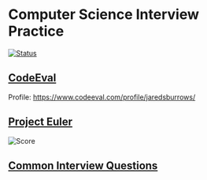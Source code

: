 Computer Science Interview Practice
=============
[ ![Status](https://travis-ci.org/jaredsburrows/CS-Interview-Questions.svg) ](https://travis-ci.org/jaredsburrows/CS-Interview-Questions)

## [CodeEval](https://github.com/jaredsburrows/CS-Interview-Questions/tree/master/src/main/java/codeeval)

Profile: https://www.codeeval.com/profile/jaredsburrows/

## [Project Euler](https://github.com/jaredsburrows/CS-Interview-Questions/tree/master/src/main/java/projecteuler)

![Score](http://projecteuler.net/profile/jaredsburrows.png)

## [Common Interview Questions](https://github.com/jaredsburrows/CS-Interview-Questions/tree/master/src/main/java/questions)
